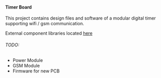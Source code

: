 #### Timer Board

This project contains design files and software of a modular digital timer supporting wifi / gsm communication.

External component libraries located [here](https://github.com/the-this-pointer/kicad-my-libraries)

###### TODO:

- Power Module
- GSM Module
- Firmware for new PCB
